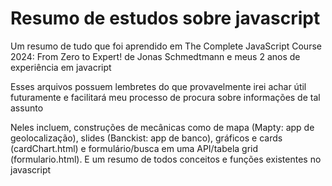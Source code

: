 # Resumo de estudos sobre javascript
Um resumo de tudo que foi aprendido em  The Complete JavaScript Course 2024: From Zero to Expert! de Jonas Schmedtmann e meus 2 anos de experiência em javacript

Esses arquivos possuem lembretes do que provavelmente irei achar útil futuramente e facilitará meu processo de procura sobre informações de tal assunto

Neles incluem, construções de mecânicas como de mapa (Mapty: app de geolocalização), slides (Banckist: app de banco), gráficos e cards (cardChart.html) e formulário/busca em uma API/tabela grid (formulario.html). E um resumo de todos conceitos e funções existentes no javascript
